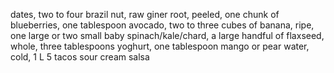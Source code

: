 dates, two to four
brazil nut, raw
giner root, peeled, one chunk of
blueberries, one tablespoon
avocado, two to three cubes of
banana, ripe, one large or two small
baby spinach/kale/chard, a large handful of
flaxseed, whole, three tablespoons
yoghurt, one tablespoon
mango or pear
water, cold, 1 L
5 tacos
sour cream
salsa

